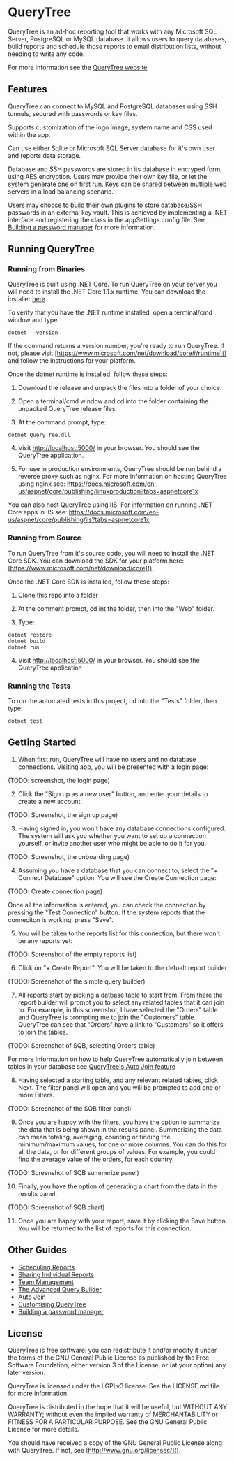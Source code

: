 # QueryTree

QueryTree is an ad-hoc reporting tool that works with any Microsoft 
SQL Server, PostgreSQL or MySQL database. It allows users to query 
databases, build reports and schedule those reports to email distribution
lists, without needing to write any code.

For more information see the [QueryTree website](https://querytreeapp.com)

## Features

QueryTree can connect to MySQL and PostgreSQL databases using SSH tunnels, 
secured with passwords or key files.

Supports customization of the logo image, system name and CSS used
within the app.

Can use either Sqlite or Microsoft SQL Server database for it's own user
and reports data storage. 

Database and SSH passwords are stored in its database in encryped form, 
using AES encryption. Users may provide their own key file, or let the
system generate one on first run. Keys can be shared between mutliple
web servers in a load balancing scenario.

Users may choose to build their own plugins to store database/SSH 
passwords in an external key vault. This is achieved by implementing 
a .NET interface and registering the class in the appSettings.config 
file. See [Building a password manager](#)
for more information.

## Running QueryTree

### Running from Binaries

QueryTree is built using .NET Core. To run QueryTree on your server
you will need to install the .NET Core 1.1.x runtime. You can download
the installer [here](https://www.microsoft.com/net/download/core#/runtime).

To verify that you have the .NET runtime installed, open a terminal/cmd
window and type

```
dotnet --version
```

If the command returns a version number, you're ready to run QueryTree.
If not, please visit [https://www.microsoft.com/net/download/core#/runtime]()
and follow the instructions for your platform.

Once the dotnet runtime is installed, follow these steps:

1. Download the release and unpack the files into a folder of your choice.

2. Open a terminal/cmd window and cd into the folder containing the unpacked QueryTree release files.

3. At the command prompt, type:

```
dotnet QueryTree.dll
```

4. Visit [http://localhost:5000/]() in your browser. You should see the QueryTree application.

5. For use in production environments, QueryTree should be run behind a reverse proxy such as nginx. For more information on hosting QueryTree using nginx see: https://docs.microsoft.com/en-us/aspnet/core/publishing/linuxproduction?tabs=aspnetcore1x

You can also host QueryTree using IIS. For information on running .NET Core apps
in IIS see: https://docs.microsoft.com/en-us/aspnet/core/publishing/iis?tabs=aspnetcore1x

### Running from Source

To run QueryTree from it's source code, you will need to install the .NET Core SDK. You can download
the SDK for your platform here: [https://www.microsoft.com/net/download/core]()

Once the .NET Core SDK is installed, follow these steps:

1. Clone this repo into a folder

2. At the comment prompt, cd int the folder, then into the "Web" folder.

3. Type:
 
```
dotnet restore
dotnet build
dotnet run
```
 
4. Visit [http://localhost:5000/]() in your browser. You should see the QueryTree application

### Running the Tests

To run the automated tests in this project, cd into the "Tests" folder, then type:

```
dotnet test
```

## Getting Started

1. When first run, QueryTree will have no users and no database connections. Visiting
app, you will be presented with a login page:

(TODO: screenshot, the login page)

2. Click the "Sign up as a new user" button, and enter your details to create a new account.

(TODO: Screenshot, the sign up page)

3. Having signed in, you won't have any database connections configured. The system
will ask you whether you want to set up a connection yourself, or invite another user
who might be able to do it for you.

(TODO: Screenshot, the onboarding page)

4. Assuming you have a database that you can connect to, select the "+ Connect Database" 
option. You will see the Create Connection page:

(TODO: Create connection page)

Once all the information is entered, you can check the connection by pressing the
"Test Connection" button. If the system reports that the conneciton is working,
press "Save".

5. You will be taken to the reports list for this connection, but there won't be
any reports yet:

(TODO: Screenshot of the empty reports list)

6. Click on "+ Create Report". You will be taken to the defualt report builder

(TODO: Screenshot of the simple query builder)

7. All reports start by picking a datbase table to start from. From there
the report builder will prompt you to select any related tables that it can
join to. For example, in this screenshot, I have selected the "Orders" table
and QueryTree is prompting me to join the "Customers" table. QueryTree can see
that "Orders" have a link to "Customers" so it offers to join the tables.

(TODO: Screenshot of SQB, selecting Orders table)

For more information on how to help QueryTree automatically join between tables
in your database see [QueryTree's Auto Join feature](#)

8. Having selected a starting table, and any relevant related tables, click Next.
The filter panel will open and you will be prompted to add one or more Filters.

(TODO: Screenshot of the SQB filter panel)

9. Once you are happy with the filters, you have the option to summarize the data
that is being shown in the results panel. Summerizing the data can mean totaling, 
averaging, counting or finding the minimum/maximum values, for one or more columns.
You can do this for all the data, or for different groups of values. For example, 
you could find the average value of the orders, for each country.

(TODO: Screenshot of SQB summerize panel)

10. Finally, you have the option of generating a chart from the data in the results
panel.

(TODO: Screenshot of SQB chart)

11. Once you are happy with your report, save it by clicking the Save button. You
will be returned to the list of reports for this connection.

## Other Guides

 * [Scheduling Reports](#)
 * [Sharing Individual Reports](#)
 * [Team Management](#)
 * [The Advanced Query Builder](#)
 * [Auto Join](#)
 * [Customising QueryTree](#)
 * [Building a password manager](#)

## License

QueryTree is free software: you can redistribute it and/or modify
it under the terms of the GNU General Public License as published by
the Free Software Foundation, either version 3 of the License, or
(at your option) any later version.

QueryTree is licensed under the LGPLv3 license. See the LICENSE.md 
file for more information.

QueryTree is distributed in the hope that it will be useful,
but WITHOUT ANY WARRANTY; without even the implied warranty of
MERCHANTABILITY or FITNESS FOR A PARTICULAR PURPOSE.  See the
GNU General Public License for more details.

You should have received a copy of the GNU General Public License
along with QueryTree.  If not, see [http://www.gnu.org/licenses/]().
